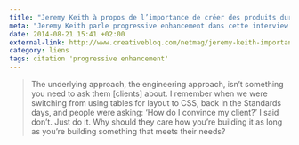 ```yaml
---
title: "Jeremy Keith à propos de l’importance de créer des produits durables"
meta: "Jeremy Keith parle progressive enhancement dans cette interview au magazine .net"
date: 2014-08-21 15:41 +02:00
external-link: http://www.creativebloq.com/netmag/jeremy-keith-importance-creating-products-last-81412705
category: liens
tags: citation 'progressive enhancement'
---
```


<blockquote>
<p lang="en">The underlying approach, the engineering approach, isn’t something you need to ask them [clients] about. I remember when we were switching from using tables for layout to CSS, back in the Standards days, and people were asking: ‘How do I convince my client?’ I said don’t. Just do it. Why should they care how you’re building it as long as you’re building something that meets their needs?</p>
</blockquote>
